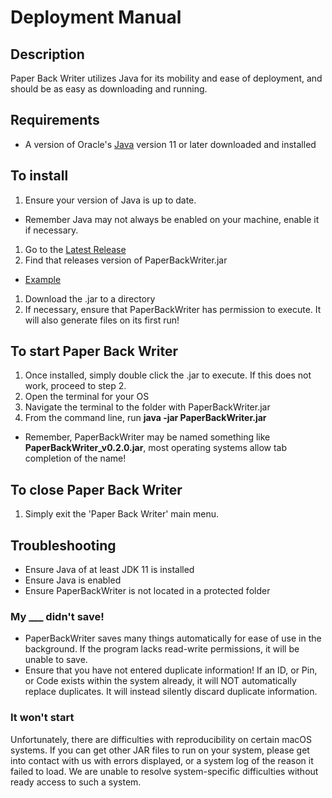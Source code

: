 # Deployment Manual

## **Description**
Paper Back Writer utilizes Java for its mobility and ease of deployment, and should be as easy as downloading and running.

## Requirements
- A version of Oracle's [Java](https://www.oracle.com/technetwork/java/javase/downloads/index.html) version 11 or later downloaded and installed

## To install
1. Ensure your version of Java is up to date.
  * Remember Java may not always be enabled on your machine, enable it if necessary.
1. Go to the [Latest Release](https://github.com/cteller-bsu/PaperBackWriter/releases)
1. Find that releases version of PaperBackWriter.jar
  * [Example](ImageResources/downloadJar.png)
1. Download the .jar to a directory
1. If necessary, ensure that PaperBackWriter has permission to execute. It will also generate files on its first run!

## To start Paper Back Writer
1. Once installed, simply double click the .jar to execute. If this does not work, proceed to step 2.
1. Open the terminal for your OS
1. Navigate the terminal to the folder with PaperBackWriter.jar
1. From the command line, run **java -jar PaperBackWriter.jar**
  * Remember, PaperBackWriter may be named something like **PaperBackWriter_v0.2.0.jar**, most operating systems allow tab completion of the name!

## To close Paper Back Writer
1. Simply exit the 'Paper Back Writer' main menu.

## Troubleshooting
* Ensure Java of at least JDK 11 is installed
* Ensure Java is enabled
* Ensure PaperBackWriter is not located in a protected folder

### My ___ didn't save!
* PaperBackWriter saves many things automatically for ease of use in the background. If the program lacks read-write permissions, it will be unable to save.
* Ensure that you have not entered duplicate information! If an ID, or Pin, or Code exists within the system already, it will NOT automatically replace duplicates. It will instead silently discard duplicate information.

### It won't start
Unfortunately, there are difficulties with reproducibility on certain macOS systems. If you can get other JAR files to run on your system, please get into contact with us with errors displayed, or a system log of the reason it failed to load. We are unable to resolve system-specific difficulties without ready access to such a system.
